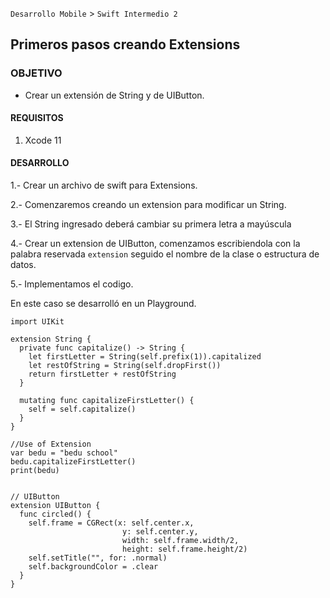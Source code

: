 `Desarrollo Mobile` > `Swift Intermedio 2`


## Primeros pasos creando Extensions

### OBJETIVO

- Crear un extensión de String y de UIButton. 

#### REQUISITOS

1. Xcode 11

#### DESARROLLO

1.- Crear un archivo de swift para Extensions.

2.- Comenzaremos creando un extension para modificar un String.

3.- El String ingresado deberá cambiar su primera letra a mayúscula

4.- Crear un extension de UIButton, comenzamos escribiendola con la palabra reservada `extension` seguido el nombre de la clase o estructura de datos.

5.- Implementamos el codigo.

En este caso se desarrolló en un Playground.

```
import UIKit

extension String {
  private func capitalize() -> String {
    let firstLetter = String(self.prefix(1)).capitalized
    let restOfString = String(self.dropFirst())
    return firstLetter + restOfString
  }
  
  mutating func capitalizeFirstLetter() {
    self = self.capitalize()
  }
}

//Use of Extension
var bedu = "bedu school"
bedu.capitalizeFirstLetter()
print(bedu)


// UIButton
extension UIButton {
  func circled() {
    self.frame = CGRect(x: self.center.x,
                         y: self.center.y,
                         width: self.frame.width/2,
                         height: self.frame.height/2)
    self.setTitle("", for: .normal)
    self.backgroundColor = .clear
  }
}
```